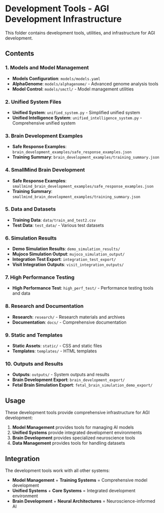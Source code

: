 # Development Tools - AGI Development Infrastructure

This folder contains development tools, utilities, and infrastructure for AGI development.

## Contents

### 1. Models and Model Management
- **Models Configuration**: `models/models.yaml`
- **AlphaGenome**: `models/alphagenome/` - Advanced genome analysis tools
- **Model Control**: `models/smctl/` - Model management utilities

### 2. Unified System Files
- **Unified System**: `unified_system.py` - Simplified unified system
- **Unified Intelligence System**: `unified_intelligence_system.py` - Comprehensive unified system

### 3. Brain Development Examples
- **Safe Response Examples**: `brain_development_examples/safe_response_examples.json`
- **Training Summary**: `brain_development_examples/training_summary.json`

### 4. SmallMind Brain Development
- **Safe Response Examples**: `smallmind_brain_development_examples/safe_response_examples.json`
- **Training Summary**: `smallmind_brain_development_examples/training_summary.json`

### 5. Data and Datasets
- **Training Data**: `data/train_and_test2.csv`
- **Test Data**: `test_data/` - Various test datasets

### 6. Simulation Results
- **Demo Simulation Results**: `demo_simulation_results/`
- **Mujoco Simulation Output**: `mujoco_simulation_output/`
- **Integration Test Export**: `integration_test_export/`
- **Visit Integration Outputs**: `visit_integration_outputs/`

### 7. High Performance Testing
- **High Performance Test**: `high_perf_test/` - Performance testing tools and data

### 8. Research and Documentation
- **Research**: `research/` - Research materials and archives
- **Documentation**: `docs/` - Comprehensive documentation

### 9. Static and Templates
- **Static Assets**: `static/` - CSS and static files
- **Templates**: `templates/` - HTML templates

### 10. Outputs and Results
- **Outputs**: `outputs/` - System outputs and results
- **Brain Development Export**: `brain_development_export/`
- **Fetal Brain Simulation Export**: `fetal_brain_simulation_demo_export/`

## Usage

These development tools provide comprehensive infrastructure for AGI development:
1. **Model Management** provides tools for managing AI models
2. **Unified Systems** provide integrated development environments
3. **Brain Development** provides specialized neuroscience tools
4. **Data Management** provides tools for handling datasets

## Integration

The development tools work with all other systems:
- **Model Management** + **Training Systems** = Comprehensive model development
- **Unified Systems** + **Core Systems** = Integrated development environment
- **Brain Development** + **Neural Architectures** = Neuroscience-informed AI
